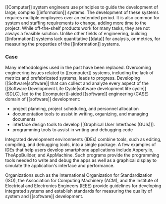 [[Computer]] system engineers use principles to guide the development of large, complex [[information]] systems. The development of these systems requires multiple employees over an extended period. It is also common for system and staffing requirements to change, adding more time to the project. While off-the-shelf products work for many tasks, they are not always a feasible solution. Unlike other fields of engineering, building [[information]] systems lack quantitative [[data]] for analysis, or metrics, for measuring the properties of the [[information]] systems.
### Case

Many methodologies used in the past have been replaced. Overcoming engineering issues related to [[computer]] systems, including the lack of metrics and prefabricated systems, leads to progress. Developing [[Software|software]] that can collect and analyze every aspect of the [[Software Development Life Cycle|software development life cycle]] (SDLC), led to the [[computer]]-aided [[software]] engineering (CASE) domain of [[software]] development:

- project planning, project scheduling, and personnel allocation
- documentation tools to assist in writing, organizing, and managing documents
- interface design tools to develop [[Graphical User Interfaces (GUIs)]].
- programming tools to assist in writing and debugging code

Integrated development environments (IDEs) combine tools, such as editing, compiling, and debugging tools, into a single package. A few examples of IDEs that help users develop smartphone applications include Appery.io, TheAppBuilder, and AppMachine. Such programs provide the programming tools needed to write and debug the apps as well as a graphical display to simulate the application's interface and performance.

Organizations such as the International Organization for Standardization (ISO), the Association for Computing Machinery (ACM), and the Institute of Electrical and Electronics Engineers (IEEE) provide guidelines for developing integrated systems and establish standards for measuring the quality of system and [[software]] development.